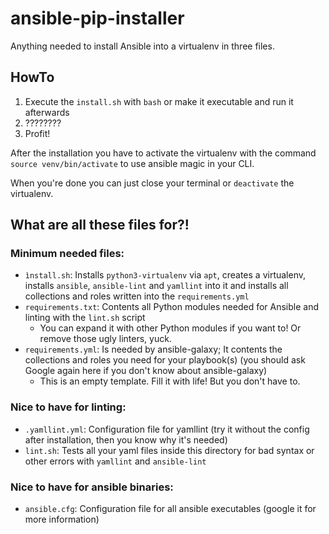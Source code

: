 # ansible-pip-installer
Anything needed to install Ansible into a virtualenv in three files.

## HowTo
1. Execute the ```install.sh```  with ```bash``` or make it executable and run it afterwards
2. ????????
3. Profit!

After the installation you have to activate the virtualenv with the command ```source venv/bin/activate``` to use ansible magic in your CLI.

When you're done you can just close your terminal or ```deactivate``` the virtualenv.

## What are all these files for?!
### Minimum needed files:
* ```ìnstall.sh```: Installs ```python3-virtualenv``` via ```apt```, creates a virtualenv, installs ```ansible```, ```ansible-lint``` and ```yamllint``` into it and installs all collections and roles written into the ```requirements.yml```
* ```requirements.txt```: Contents all Python modules needed for Ansible and linting with the ```lint.sh``` script
  * You can expand it with other Python modules if you want to! Or remove those ugly linters, yuck.
* ```requirements.yml```: Is needed by ansible-galaxy; It contents the collections and roles you need for your playbook(s) (you should ask Google again here if you don't know about ansible-galaxy)
  * This is an empty template. Fill it with life! But you don't have to.

### Nice to have for linting:
* ```.yamllint.yml```: Configuration file for yamllint (try it without the config after installation, then you know why it's needed)
* ```lint.sh```: Tests all your yaml files inside this directory for bad syntax or other errors with ```yamllint``` and ```ansible-lint```

### Nice to have for ansible binaries:
* ```ansible.cfg```: Configuration file for all ansible executables (google it for more information)
